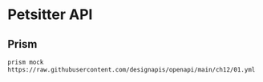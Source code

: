 # Petsitter API

## Prism

```bash
prism mock 
https://raw.githubusercontent.com/designapis/openapi/main/ch12/01.yml
```